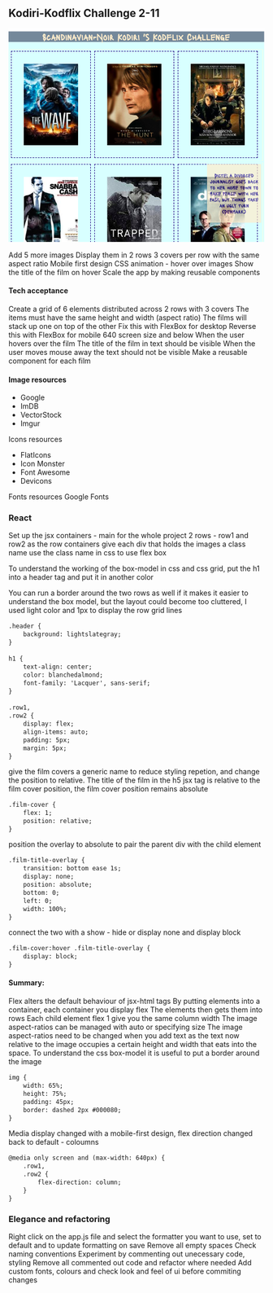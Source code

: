 
## Kodiri-Kodflix Challenge 2-11
![kodiri-kodflix-film-catalog-challenges](src/assets/project-screenshot.png)

Add 5 more images
Display them in 2 rows 
3 covers per row with the same aspect ratio
Mobile first design
CSS animation - hover over images
Show the title of the film on hover
Scale the app by making reusable components

#### Tech acceptance
Create a grid of 6 elements 
distributed across 2 rows 
with 3 covers
The items must have the same height and width (aspect ratio)
The films will stack up one on top of the other
Fix this with FlexBox for desktop
Reverse this with FlexBox for mobile 640 screen size and below
When the user hovers over the film
The title of the film in text should be visible
When the user moves mouse away the text should not be visible
Make a reusable component for each film

#### Image resources
* Google
* ImDB
* VectorStock
* Imgur

Icons resources
* FlatIcons
* Icon Monster
* Font Awesome
* Devicons

Fonts resources
Google Fonts

### React
Set up the jsx containers - main for the whole project
2 rows - row1 and row2 as the row containers
give each div that holds the images a class name
use the class name in css to use flex box

To understand the working of the box-model in css and css grid, put the h1 into a header tag and put it in another color

You can run a border around the two rows as well if it makes it easier to understand the box model, but the layout could become too cluttered, I used light color and 1px to display the row grid lines

```
.header {
	background: lightslategray;
}

h1 {
	text-align: center;
	color: blanchedalmond;
	font-family: 'Lacquer', sans-serif;
}

.row1,
.row2 {
	display: flex;
	align-items: auto;
	padding: 5px;
	margin: 5px;
}
```

give the film covers a generic name to reduce styling repetion, and change the position to relative. The title of the film in the h5 jsx tag is relative to the film cover position, the film cover position remains absolute 

```
.film-cover {
	flex: 1;
	position: relative;
}
```
position the overlay to absolute to pair the parent div with the child element

```
.film-title-overlay {
	transition: bottom ease 1s;
	display: none;
	position: absolute;
	bottom: 0;
	left: 0;
	width: 100%;
}
```
connect the two with a show - hide or display none and display block

```
.film-cover:hover .film-title-overlay {
	display: block;
}
```
#### Summary:
Flex alters the default behaviour of jsx-html tags
By putting elements into a container, each container you display flex
The elements then gets them into rows
Each child element flex 1 give you the same column width
The image aspect-ratios can be managed with auto or specifying size
The image aspect-ratios need to be changed when you add text as the text now relative to the image occupies a certain height and width that eats into the space.
To understand the css box-model it is useful to put a border around the image

```
img {
	width: 65%;
	height: 75%;
	padding: 45px;
	border: dashed 2px #000080;
}
```
Media display changed with a mobile-first design, flex direction changed back to default - coloumns

```
@media only screen and (max-width: 640px) {
	.row1,
	.row2 {
		flex-direction: column;
	}
}
```



### Elegance and refactoring

Right click on the app.js file and select the formatter you want to use, set to default and to update formatting on save
Remove all empty spaces
Check naming conventions
Experiment by commenting out unecessary code, styling
Remove all commented out code and refactor where needed
Add custom fonts, colours and check look and feel of ui before commiting changes
